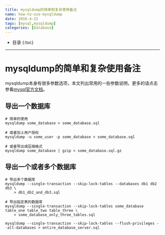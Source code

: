 ```yaml
---
title: mysqldump的简单和复杂使用备注
name: how-to-use-mysqldump
date: 2016-4-22
tags: [mysql,mysqldump]
categories: [Database]
---
```


* 目录
{:toc}

---

# mysqldump的简单和复杂使用备注

mysqldump本身有很多参数选项，本文列出常用的一些参数说明，更多的请点击参看[mysql官方文档](http://dev.mysql.com/doc/refman/5.7/en/mysqldump.html#idm140518991203200)。

## 导出一个数据库

```shell
# 简单的使用
mysqldump some_database > some_database.sql

# 或者加上用户授权
mysqldump -u some_user -p some_database > some_database.sql

# 或者导出成压缩格式
mysqldump some_database | gzip > some_database.sql.gz
```

## 导出一个或者多个数据库

```shell
# 导出多个数据库
mysqldump --single-transaction --skip-lock-tables --databases db1 db2 db3 \
    > db1_db2_and_db3.sql

# 导出指定表的数据库
mysqldump --single-transaction --skip-lock-tables some_database table_one table_two table_three \
    > some_database_only_three_tables.sql

mysqldump --single-transaction --skip-lock-tables --flush-privileges --all-databases > entire_database_server.sql
```